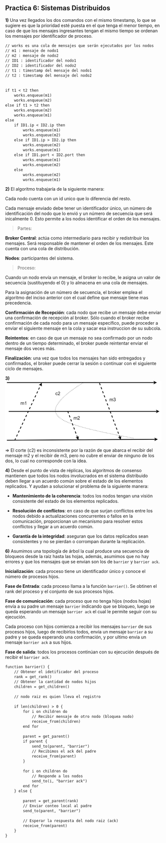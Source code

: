 
## Practica 6: Sistemas Distribuidos

**1)** Una vez llegados los dos comandos con el mismo timestamp, lo que se sugiere es que la prioridad esté puesta en el que tenga el menor tiempo, en caso de que los mensajes ingresantes tengan el mismo tiempo se ordenan los mensajes por identificador de proceso.

```
// works es una cola de mensajes que serán ejecutados por los nodos
// m1 : mensaje de nodo1
// m2 : mensaje de nodo2
// ID1 : identificador del nodo1
// ID2 : identificador del nodo2
// t1 : timestamp del mensaje del nodo1
// t2 : timestamp del mensaje del nodo2


if t1 < t2 then
    works.enqueue(m1)
    works.enqueue(m2)
else if t1 > t2 then
    works.enqueue(m2)
    works.enqueue(m1)
else 
    if ID1.ip < ID2.ip then
        works.enqueue(m1)
        works.enqueue(m2)
    else if ID1.ip > ID2.ip then
        works.enqueue(m2)
        works.enqueue(m1)
    else if ID1.port < ID2.port then
        works.enqueue(m1)
        works.enqueue(m2)
    else
        works.enqueue(m2)
        works.enqueue(m1)
```

**2)** El algoritmo trabajaría de la siguiente manera:

Cada nodo cuenta con un id unico que lo diferencia del resto.

Cada mensaje enviado debe tener un identificador único, un número de identificación del nodo que lo envió y un número de secuencia que será inicalmente 0. Esto permite a los nodos identificar el orden de los mensajes.

> Partes:

**Broker Central**: actúa como intermediario para recibir y redistribuir los mensajes. Será responsable de mantener el orden de los mensajes. Este cuenta con una cola de distribución.

**Nodos**: participantes del sistema.

> Proceso:

Cuando un nodo envía un mensaje, el broker lo recibe, le asigna un valor de secuencia (sustituyendo el 0) y lo almacena en una cola de mensajes.

Para la asignación de un número de secuencia, el broker emplea el algoritmo del inciso anterior con el cual define que mensaje tiene mas precedencia.

**Confirmación de Recepción**: cada nodo que recibe un mensaje debe enviar una confirmación de recepción al broker. Sólo cuando el broker recibe confirmación de cada nodo para un mensaje específico, puede proceder a enviar el siguiente mensaje en la cola y sacar esa instruccion de su subcola.

**Reintentos**: en caso de que un mensaje no sea confirmado por un nodo dentro de un tiempo determinado, el broker puede reintentar enviar el mensaje dos veces más.

**Finalización**: una vez que todos los mensajes han sido entregados y confirmados, el broker puede cerrar la sesión o continuar con el siguiente ciclo de mensajes.

**3)** ![corte.png](corte.png)

⇒ El corte (c2) es inconsistente por la razón de que abarca el recibir del mensaje m2 y el recibir de m3, pero no cubre el enviar de ninguno de los dos, lo cual no corresponde con la idea.

**4)**  Desde el punto de vista de réplicas, los algoritmos de consenso mantienen que todos los nodos involucrados en el sistema distribuido deben llegar a un acuerdo común sobre el estado de los elementos replicados. Y ayudan a solucionar el problema de la siguiente manera:

* **Mantenimiento de la coherencia**: todos los nodos tengan una visión consistente del estado de los elementos replicados.

* **Resolución de conflictos**: en caso de que surjan conflictos entre los nodos debido a actualizaciones concurrentes o fallos en la comunicación, proporcionan un mecanismo para resolver estos conflictos y llegar a un acuerdo común.

* **Garantía de la integridad**: aseguran que los datos replicados sean consistentes y no se pierdan o corrompan durante la replicación.

**6)**  Asumimos una topología de árbol la cual produce una secuencia de bloqueos desde la raiz hasta las hojas, además, asumimos que no hay errores y que los mensajes que se envian son los de `barrier` y `barrier ack`.

**Inicialización**: cada proceso tiene un identificador único y conoce el número de procesos hijos.

**Fase de Entrada**: cada proceso llama a la función `barrier()`. Se obtinen el rank del proceso y el conjunto de sus procesos hijos.

**Fase de comunicación**: cada proceso que no tenga hijos (nodos hojas) envía a su padre un mensaje `barrier` indicando que se bloqueo, luego se queda esperando un mensaje `barrier ack` el cual le permite seguir con su ejecución.

Cada proceso con hijos comienza a recibir los mensajes `barrier` de sus procesos hijos, luego de recibirlos todos, envia un mensaje `barrier` a su padre y se queda esperando una confirmación, y por ultimo envia un mensaje `barrier ack` a sus hijos.

**Fase de salida**: todos los procesos continúan con su ejecución después de recibir el `barrier ack`.

```
function barrier() {
    // Obtener el idetificador del proceso
    rank = get_rank()  
    // Obtener la cantidad de nodos hijos
    children = get_children()  

    // nodo raiz es quien lleva el registro

    if len(children) > 0 {
        for i on children do
            // Recibir mensaje de otro nodo (bloquea nodo)
            receive_from(children)  
        end for

        parent = get_parent()
        if parent {
            send_to(parent, "barrier")
            // Recibimos el ack del padre
            receive_from(parent)
        }

        for i on children do
            // Responde a los nodos
            send_to(i, "barrier ack")
        end for
    } else {

        parent = get_parent(rank)
        // Enviar conteo local al padre
        send_to(parent, "barrier")

        // Esperar la respuesta del nodo raiz (ack)
        receive_from(parent)  
    }
}
```